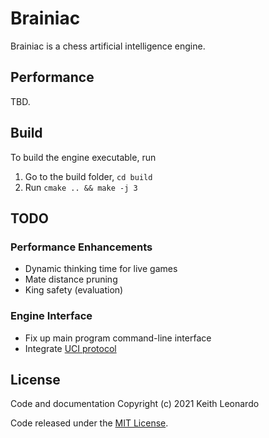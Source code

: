 # Brainiac

Brainiac is a chess artificial intelligence engine.

## Performance

TBD.

## Build

To build the engine executable, run

1. Go to the build folder, `cd build`
2. Run `cmake .. && make -j 3`

## TODO

### Performance Enhancements

- Dynamic thinking time for live games
- Mate distance pruning
- King safety (evaluation)

### Engine Interface

- Fix up main program command-line interface
- Integrate [UCI protocol](http://wbec-ridderkerk.nl/html/UCIProtocol.html)

## License

Code and documentation Copyright (c) 2021 Keith Leonardo

Code released under the [MIT License](https://choosealicense.com/licenses/mit/).
